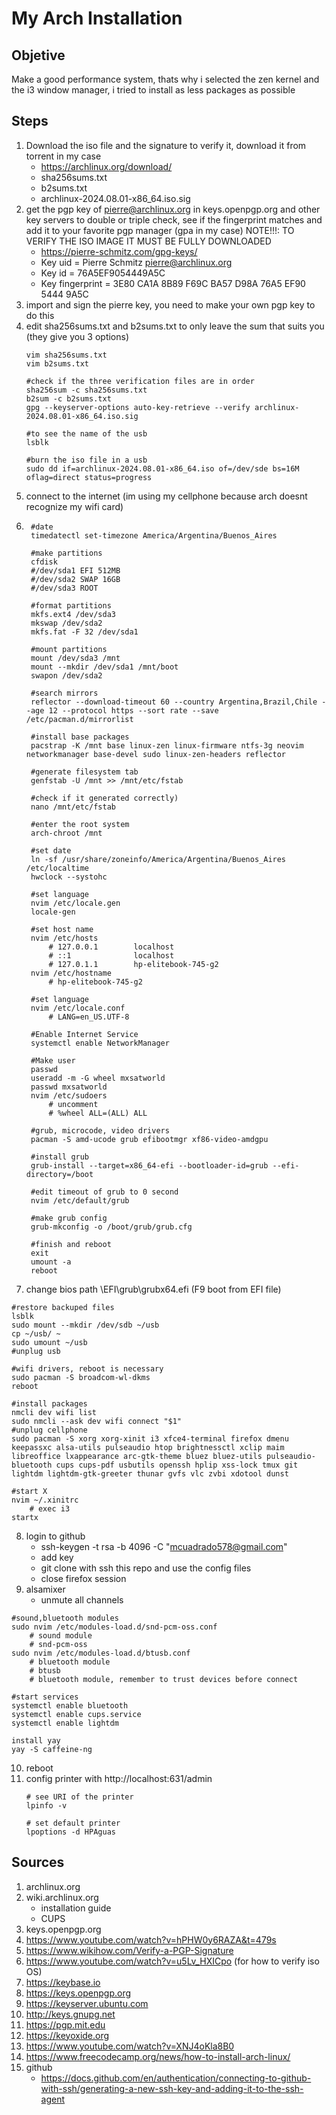 # My Arch Installation
## Objetive
Make a good performance system, thats why i selected the zen kernel and the i3 window manager, i tried to install as less packages as possible
## Steps
1. Download the iso file and the signature to verify it, download it from torrent in my case
    + https://archlinux.org/download/
    + sha256sums.txt
    + b2sums.txt
    + archlinux-2024.08.01-x86_64.iso.sig
2. get the pgp key of pierre@archlinux.org in keys.openpgp.org and other key servers to double or triple check, see if the fingerprint matches and add it to your favorite pgp manager (gpa in my case)
NOTE!!!: TO VERIFY THE ISO IMAGE IT MUST BE FULLY DOWNLOADED
    + https://pierre-schmitz.com/gpg-keys/
    + Key uid         = Pierre Schmitz <pierre@archlinux.org>
    + Key id          = 76A5EF9054449A5C
    + Key fingerprint = 3E80 CA1A 8B89 F69C BA57  D98A 76A5 EF90 5444 9A5C
3. import and sign the pierre key, you need to make your own pgp key to do this
4. edit sha256sums.txt and b2sums.txt to only leave the sum that suits you (they give you 3 options)
    ```
    vim sha256sums.txt
    vim b2sums.txt
    
    #check if the three verification files are in order
    sha256sum -c sha256sums.txt
    b2sum -c b2sums.txt
    gpg --keyserver-options auto-key-retrieve --verify archlinux-2024.08.01-x86_64.iso.sig
    
    #to see the name of the usb
    lsblk
    
    #burn the iso file in a usb
    sudo dd if=archlinux-2024.08.01-x86_64.iso of=/dev/sde bs=16M oflag=direct status=progress
    ```
5. connect to the internet (im using my cellphone because arch doesnt recognize my wifi card)
6. ```
    #date
    timedatectl set-timezone America/Argentina/Buenos_Aires
    
    #make partitions
    cfdisk
    #/dev/sda1 EFI 512MB
    #/dev/sda2 SWAP 16GB
    #/dev/sda3 ROOT
    
    #format partitions
    mkfs.ext4 /dev/sda3 
    mkswap /dev/sda2
    mkfs.fat -F 32 /dev/sda1
    
    #mount partitions
    mount /dev/sda3 /mnt 
    mount --mkdir /dev/sda1 /mnt/boot 
    swapon /dev/sda2

    #search mirrors
    reflector --download-timeout 60 --country Argentina,Brazil,Chile --age 12 --protocol https --sort rate --save /etc/pacman.d/mirrorlist
    
    #install base packages
    pacstrap -K /mnt base linux-zen linux-firmware ntfs-3g neovim networkmanager base-devel sudo linux-zen-headers reflector
    
    #generate filesystem tab
    genfstab -U /mnt >> /mnt/etc/fstab 
    
    #check if it generated correctly)
    nano /mnt/etc/fstab 
    
    #enter the root system
    arch-chroot /mnt

    #set date
    ln -sf /usr/share/zoneinfo/America/Argentina/Buenos_Aires /etc/localtime
    hwclock --systohc
    
    #set language
    nvim /etc/locale.gen
    locale-gen 
    
    #set host name
    nvim /etc/hosts
        # 127.0.0.1        localhost
        # ::1              localhost
        # 127.0.1.1        hp-elitebook-745-g2
    nvim /etc/hostname 
        # hp-elitebook-745-g2
    
    #set language
    nvim /etc/locale.conf  
        # LANG=en_US.UTF-8
    
    #Enable Internet Service
    systemctl enable NetworkManager
    
    #Make user
    passwd
    useradd -m -G wheel mxsatworld
    passwd mxsatworld
    nvim /etc/sudoers 
        # uncomment
        # %wheel ALL=(ALL) ALL
    
    #grub, microcode, video drivers
    pacman -S amd-ucode grub efibootmgr xf86-video-amdgpu
    
    #install grub
    grub-install --target=x86_64-efi --bootloader-id=grub --efi-directory=/boot

    #edit timeout of grub to 0 second
    nvim /etc/default/grub

    #make grub config
    grub-mkconfig -o /boot/grub/grub.cfg 
    
    #finish and reboot
    exit
    umount -a
    reboot
    ```
7. change bios path \EFI\grub\grubx64.efi (F9 boot from EFI file)
```
#restore backuped files
lsblk
sudo mount --mkdir /dev/sdb ~/usb
cp ~/usb/ ~
sudo umount ~/usb
#unplug usb

#wifi drivers, reboot is necessary
sudo pacman -S broadcom-wl-dkms
reboot

#install packages
nmcli dev wifi list
sudo nmcli --ask dev wifi connect "$1"
#unplug cellphone
sudo pacman -S xorg xorg-xinit i3 xfce4-terminal firefox dmenu keepassxc alsa-utils pulseaudio htop brightnessctl xclip maim libreoffice lxappearance arc-gtk-theme bluez bluez-utils pulseaudio-bluetooth cups cups-pdf usbutils openssh hplip xss-lock tmux git lightdm lightdm-gtk-greeter thunar gvfs vlc zvbi xdotool dunst

#start X
nvim ~/.xinitrc
    # exec i3
startx
```
8. login to github
    + ssh-keygen -t rsa -b 4096 -C "mcuadrado578@gmail.com"
    + add key
    + git clone with ssh this repo and use the config files
    + close firefox session
9. alsamixer
    + unmute all channels    
```
#sound,bluetooth modules
sudo nvim /etc/modules-load.d/snd-pcm-oss.conf
    # sound module
    # snd-pcm-oss
sudo nvim /etc/modules-load.d/btusb.conf
    # bluetooth module
    # btusb
    # bluetooth module, remember to trust devices before connect 

#start services
systemctl enable bluetooth
systemctl enable cups.service
systemctl enable lightdm

install yay
yay -S caffeine-ng
```
10. reboot
11. config printer with http://localhost:631/admin
    ```
    # see URI of the printer
    lpinfo -v

    # set default printer
    lpoptions -d HPAguas
    ```

## Sources
1. archlinux.org
2. wiki.archlinux.org
    + installation guide
    + CUPS
3. keys.openpgp.org
4. https://www.youtube.com/watch?v=hPHW0y6RAZA&t=479s
5. https://www.wikihow.com/Verify-a-PGP-Signature
6. https://www.youtube.com/watch?v=u5Lv_HXICpo (for how to verify iso OS)
7. https://keybase.io
8. https://keys.openpgp.org
9. https://keyserver.ubuntu.com
10. http://keys.gnupg.net
11. https://pgp.mit.edu
12. https://keyoxide.org
13. https://www.youtube.com/watch?v=XNJ4oKla8B0 
14. https://www.freecodecamp.org/news/how-to-install-arch-linux/
15. github
    + https://docs.github.com/en/authentication/connecting-to-github-with-ssh/generating-a-new-ssh-key-and-adding-it-to-the-ssh-agent
